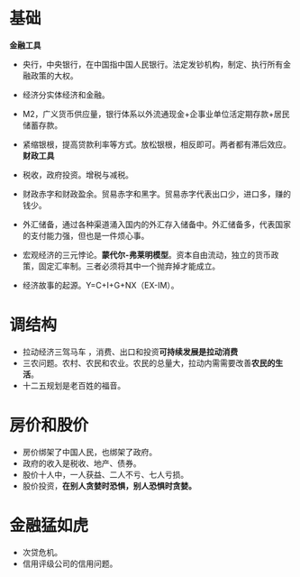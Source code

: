 # 基础

**金融工具**

- 央行，中央银行，在中国指中国人民银行。法定发钞机构，制定、执行所有金融政策的大权。
- 经济分实体经济和金融。
- M2，广义货币供应量，银行体系以外流通现金+企事业单位活定期存款+居民储蓄存款。
- 紧缩银根，提高贷款利率等方式。放松银根，相反即可。两者都有滞后效应。
**财政工具**

- 税收，政府投资。增税与减税。
- 财政赤字和财政盈余。贸易赤字和黑字。贸易赤字代表出口少，进口多，赚的钱少。
- 外汇储备，通过各种渠道涌入国内的外汇存入储备中。外汇储备多，代表国家的支付能力强，但也是一件烦心事。
- 宏观经济的三元悖论。**蒙代尔-弗莱明模型**。资本自由流动，独立的货币政策，固定汇率制。三者必须将其中一个抛弃掉才能成立。
- 经济故事的起源。Y=C+I+G+NX（EX-IM）。

# 调结构

- 拉动经济三驾马车 ，消费、出口和投资**可持续发展是拉动消费**
- 三农问题。农村、农民和农业。农民的总量大，拉动内需需要改善**农民的生活**。
- 十二五规划是老百姓的福音。

# 房价和股价

- 房价绑架了中国人民，也绑架了政府。
- 政府的收入是税收、地产、债券。
- 股价十人中，一人获益、二人不亏、七人亏损。
- 股价投资，**在别人贪婪时恐惧，别人恐惧时贪婪。**

# 金融猛如虎

- 次贷危机。
- 信用评级公司的信用问题。